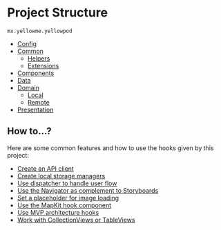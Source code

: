 # Project Structure

`mx.yellowme.yellowpod`

* [Config](./YellowPod/Config/)
* [Common](./YellowPod/Common/)
  * [Helpers](./YellowPod/Common/Helpers/)
  * [Extensions](./YellowPod/Common/Extensions/)
* [Components](./YellowPod/Components/)
* [Data](./YellowPod/Data/)
* [Domain](./YellowPod/Domain/)
  * [Local](./YellowPod/Domain/Local/)
  * [Remote](./YellowPod/Domain/Remote/)
* [Presentation](./YellowPod/Presentation/)

## How to...?

Here are some common features and how to use the hooks given by this project:

* [Create an API client](./README.md)
* [Create local storage managers](./README.md)
* [Use dispatcher to handle user flow](./README.md)
* [Use the Navigator as complement to Storyboards](./README.md)
* [Set a placeholder for image loading](./README.md)
* [Use the MapKit hook component](./README.md)
* [Use MVP architecture hooks](./YellowPod/Common/ViewPresenter/README.md)
* [Work with CollectionViews or TableViews](./YellowPod/Common/Extensions/Collections/README.md)